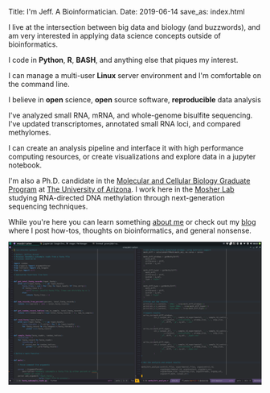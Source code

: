 Title: I'm Jeff. A Bioinformatician.
Date: 2019-06-14
save_as: index.html

I live at the intersection between big data and biology (and buzzwords), and am
very interested in applying data science concepts outside of bioinformatics.

I code in **Python**, **R**, **BASH**, and anything else that piques my interest.

I can manage a multi-user **Linux** server environment and I'm comfortable on the
command line.

I believe in **open** science, **open** source software, **reproducible** data
analysis

I've analyzed small RNA, mRNA, and whole-genome bisulfite sequencing. I've
updated transcriptomes, annotated small RNA loci, and compared methylomes.

I can create an analysis pipeline and interface it with high performance
computing resources, or create visualizations and explore data in a jupyter
notebook.

I'm also a Ph.D. candidate in the
[Molecular and Cellular Biology Graduate Program](http://http://bmcb.biology.arizona.edu/)
at [The University of Arizona](https://www.arizona.edu/). I work here in the
[Mosher Lab](https://cals.arizona.edu/research/mosherlab/Mosher_Lab/Home.html)
studying RNA-directed DNA methylation through next-generation sequencing
techniques. 

While you're here you can learn something [about me](/pages/about.html) or check
out my [blog](/pages/blog.html) where I post how-tos, thoughts on bioinformatics,
and general nonsense.

<center>
<img src="/images/doin_work.png" alt="Check Out SpacEmacs!">
</center>
